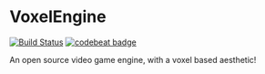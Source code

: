 # VoxelEngine

[![Build Status](https://travis-ci.org/UONSocialCoding/VoxelEngine.svg?branch=master)](https://travis-ci.org/UONSocialCoding/VoxelEngine)
[![codebeat badge](https://codebeat.co/badges/dfab6bc8-dafb-435b-95a9-8a236a64e0e8)](https://codebeat.co/projects/github-com-uonsocialcoding-voxelengine-master)

An open source video game engine, with a voxel based aesthetic!
